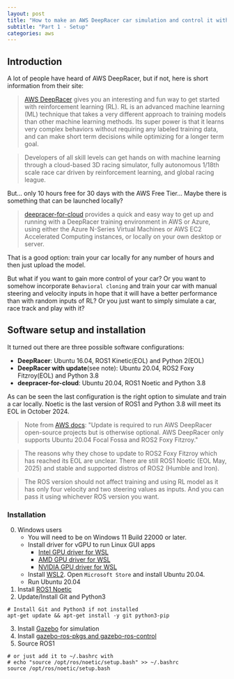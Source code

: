 ```yaml
---
layout: post
title: "How to make an AWS DeepRacer car simulation and control it with ROS1"
subtitle: "Part 1 - Setup"
categories: aws
---
```


## Introduction

A lot of people have heard of AWS DeepRacer, but if not, here is short information from their site:
> [AWS DeepRacer](https://aws.amazon.com/deepracer/?nc=sn&loc=0) gives you an interesting and fun way to get started with reinforcement learning (RL). RL is an advanced machine learning (ML) technique that takes a very different approach to training models than other machine learning methods. Its super power is that it learns very complex behaviors without requiring any labeled training data, and can make short term decisions while optimizing for a longer term goal.

> Developers of all skill levels can get hands on with machine learning through a cloud-based 3D racing simulator, fully autonomous 1/18th scale race car driven by reinforcement learning, and global racing league.

But... only 10 hours free for 30 days with the AWS Free Tier... Maybe there is something that can be launched locally?

> [deepracer-for-cloud](https://aws-deepracer-community.github.io/deepracer-for-cloud/) provides a quick and easy way to get up and running with a DeepRacer training environment in AWS or Azure, using either the Azure N-Series Virtual Machines or AWS EC2 Accelerated Computing instances, or locally on your own desktop or server.

That is a good option: train your car locally for any number of hours and then just upload the model.

But what if you want to gain more control of your car? Or you want to somehow incorporate `Behavioral cloning` and train your car with manual steering and velocity inputs in hope that it will have a better performance than with random inputs of RL? Or you just want to simply simulate a car, race track and play with it?

## Software setup and installation

It turned out there are three possible software configurations:

- __DeepRacer__: Ubuntu 16.04, ROS1 Kinetic(EOL) and Python 2(EOL)
- __DeepRacer with update__(see note): Ubuntu 20.04, ROS2 Foxy Fitzroy(EOL) and Python 3.8
- __deepracer-for-cloud__: Ubuntu 20.04, ROS1 Noetic and Python 3.8

As can be seen the last configuration is the right option to simulate and train a car locally. Noetic is the last version of ROS1 and Python 3.8 will meet its EOL in October 2024.

> Note from [AWS docs](https://docs.aws.amazon.com/deepracer/latest/developerguide/deepracer-ubuntu-update.html): "Update is required to run AWS DeepRacer open-source projects but is otherwise optional. AWS DeepRacer only supports Ubuntu 20.04 Focal Fossa and ROS2 Foxy Fitzroy."

> The reasons why they chose to update to ROS2 Foxy Fitzroy which has reached its EOL are unclear. There are still ROS1 Noetic (EOL May, 2025) and stable and supported distros of ROS2 (Humble and Iron).

> The ROS version should not affect training and using RL model as it has only four velocity and two steering values as inputs. And you can pass it using whichever ROS version you want.

### Installation

0. Windows users
   - You will need to be on Windows 11 Build 22000 or later.
   - Install driver for vGPU to run Linux GUI apps
      * [Intel GPU driver for WSL](https://www.intel.com/content/www/us/en/download/19344/intel-graphics-windows-10-windows-11-dch-drivers.html)
      * [AMD GPU driver for WSL](https://www.amd.com/en/support/kb/release-notes/rn-rad-win-wsl-support)
      * [NVIDIA GPU driver for WSL](https://developer.nvidia.com/cuda/wsl)
   - Install [WSL2](https://learn.microsoft.com/en-us/windows/wsl/install). Open `Microsoft Store` and install Ubuntu 20.04.
   - Run Ubuntu 20.04
1. Install [ROS1 Noetic](http://wiki.ros.org/noetic/Installation)
2. Update/Install Git and Python3
```
# Install Git and Python3 if not installed
apt-get update && apt-get install -y git python3-pip
```
3. Install [Gazebo](https://classic.gazebosim.org/tutorials?tut=install_ubuntu&cat=install) for simulation
4. Install [gazebo-ros-pkgs and gazebo-ros-control](https://classic.gazebosim.org/tutorials?tut=ros_installing)
5. Source ROS1
```
# or just add it to ~/.bashrc with
# echo "source /opt/ros/noetic/setup.bash" >> ~/.bashrc
source /opt/ros/noetic/setup.bash
```
